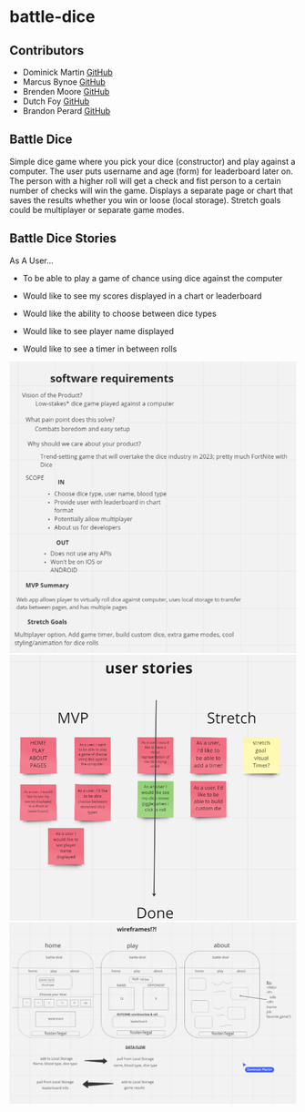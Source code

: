 # battle-dice

## Contributors

- Dominick Martin [GitHub](https://github.com/dommcat)
- Marcus Bynoe [GitHub](https://github.com/marcusbynoe)
- Brenden Moore [GitHub](https://github.com/Brendeen)
- Dutch Foy [GitHub](https://github.com/jdutchfoy)
- Brandon Perard [GitHub](https://github.com/bperard)

## Battle Dice

Simple dice game where you pick your dice (constructor) and play against a computer. The user puts username and age (form) for leaderboard later on. The person with a higher roll will get a check and fist person to a certain number of checks will win the game. Displays a separate page or chart that saves the results whether you win or loose (local storage). Stretch goals could be multiplayer or separate game modes.

## Battle Dice Stories

As A User...

- To be able to play a game of chance using dice against the computer

- Would like to see my scores displayed in a chart or leaderboard

- Would like the ability to choose between dice types

- Would like to see player name displayed

- Would like to see a timer in between rolls

![Software Requirements](img/Software%20Requirements.png)
![User Stories](img/User%20Stories.png)
![Wireframes](img/Wireframes.png)
